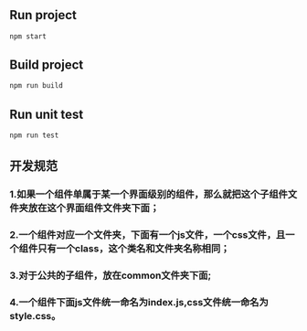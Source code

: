 # 
## Run project
```bash
npm start
```

## Build project
```bash
npm run build
```

## Run unit test
```bash
npm run test
```

## 开发规范

### 1.如果一个组件单属于某一个界面级别的组件，那么就把这个子组件文件夹放在这个界面组件文件夹下面；
### 2.一个组件对应一个文件夹，下面有一个js文件，一个css文件，且一个组件只有一个class，这个类名和文件夹名称相同；
### 3.对于公共的子组件，放在common文件夹下面;
### 4.一个组件下面js文件统一命名为index.js,css文件统一命名为style.css。